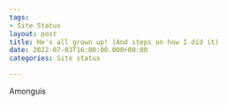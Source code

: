 ```yaml
---
tags:
- Site Status
layout: post
title: He's all grown up! (And steps on how I did it)
date: 2022-07-03T16:00:00.000+00:00
categories: Site status

---
```

Amonguis